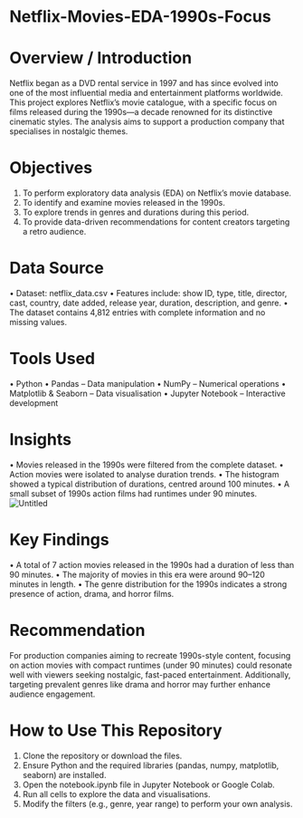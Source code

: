 # Netflix-Movies-EDA-1990s-Focus

# Overview / Introduction

Netflix began as a DVD rental service in 1997 and has since evolved into one of the most influential media and entertainment platforms worldwide. This project explores Netflix’s movie catalogue, with a specific focus on films released during the 1990s—a decade renowned for its distinctive cinematic styles. The analysis aims to support a production company that specialises in nostalgic themes.

# Objectives

1.	To perform exploratory data analysis (EDA) on Netflix’s movie database.
2.	To identify and examine movies released in the 1990s.
3.	To explore trends in genres and durations during this period.
4.	To provide data-driven recommendations for content creators targeting a retro audience.


# Data Source

•	Dataset: netflix_data.csv
•	Features include: show ID, type, title, director, cast, country, date added, release year, duration, description, and genre.
•	The dataset contains 4,812 entries with complete information and no missing values.

# Tools Used

•	Python
•	Pandas – Data manipulation
•	NumPy – Numerical operations
•	Matplotlib & Seaborn – Data visualisation
•	Jupyter Notebook – Interactive development

# Insights

•	Movies released in the 1990s were filtered from the complete dataset.
•	Action movies were isolated to analyse duration trends.
•	The histogram showed a typical distribution of durations, centred around 100 minutes.
•	A small subset of 1990s action films had runtimes under 90 minutes.
![Untitled](https://github.com/user-attachments/assets/1e94fcca-1a97-4589-a0f6-0964afb7b848)


# Key Findings

•	A total of 7 action movies released in the 1990s had a duration of less than 90 minutes.
•	The majority of movies in this era were around 90–120 minutes in length.
•	The genre distribution for the 1990s indicates a strong presence of action, drama, and horror films.

# Recommendation

For production companies aiming to recreate 1990s-style content, focusing on action movies with compact runtimes (under 90 minutes) could resonate well with viewers seeking nostalgic, fast-paced entertainment. Additionally, targeting prevalent genres like drama and horror may further enhance audience engagement.

# How to Use This Repository

1.	Clone the repository or download the files.
2.	Ensure Python and the required libraries (pandas, numpy, matplotlib, seaborn) are installed.
3.	Open the notebook.ipynb file in Jupyter Notebook or Google Colab.
4.	Run all cells to explore the data and visualisations.
5.	Modify the filters (e.g., genre, year range) to perform your own analysis.
